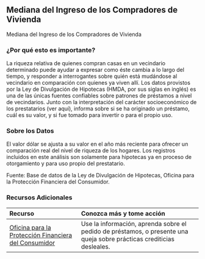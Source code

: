 ## Mediana del Ingreso de los Compradores de Vivienda
Mediana del Ingreso de los Compradores de Vivienda

### ¿Por qué esto es importante?
La riqueza relativa de quienes compran casas en un vecindario determinado puede ayudar a expresar como éste cambia a lo largo del tiempo, y responder a interrogantes sobre quién está mudándose al vecindario en comparación con quienes ya viven allí. Los datos provistos por la Ley de Divulgación de Hipotecas (HMDA, por sus siglas en inglés) es una de las únicas fuentes confiables sobre patrones de préstamos a nivel de vecindarios. Junto con la interpretación del carácter socioeconómico de los prestatarios (ver aquí), informa sobre si se ha originado un préstamo, cuál es su valor, y si fue tomado para invertir o para el propio uso. 

### Sobre los Datos
El valor dólar se ajusta a su valor en el año más reciente para ofrecer un comparación real del nivel de riqueza de los hogares. Los registros incluidos en este análisis son solamente para hipotecas ya en proceso de otorgamiento y para uso propio del prestatario. 

Fuente: Base de datos de la Ley de Divulgación de Hipotecas, Oficina para la Protección Financiera del Consumidor. 
### Recursos Adicionales

|Recurso | Conozca más y tome acción |
|:--- | :--- |
|[Oficina para la Protección Financiera del Consumidor](https://www.consumerfinance.gov/es/) | Use la información, aprenda sobre el pedido de préstamos, o presente una queja sobre prácticas crediticias desleales.